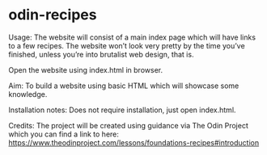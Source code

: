# odin-recipes

Usage:
The website will consist of a main index page which will have links to a few recipes. The website won’t look very pretty by the time you’ve finished, unless you’re into brutalist web design, that is. 

Open the website using index.html in browser.

Aim:
To build a website using basic HTML which will showcase some knowledge.

Installation notes:
Does not require installation, just open index.html.

Credits:
The project will be created using guidance via The Odin Project which you can find a link to here: https://www.theodinproject.com/lessons/foundations-recipes#introduction 

